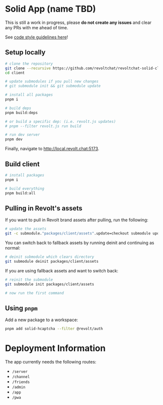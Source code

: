 # Solid App (name TBD)

This is still a work in progress, please **do not create any issues** and clear any PRs with me ahead of time.

See [code style guidelines here](./GUIDELINES.md)!

## Setup locally

```bash
# clone the repository
git clone --recursive https://github.com/revoltchat/revoltchat-solid-client-monorepo client
cd client

# update submodules if you pull new changes
# git submodule init && git submodule update

# install all packages
pnpm i

# build deps
pnpm build:deps

# or build a specific dep: (i.e. revolt.js updates)
# pnpm --filter revolt.js run build

# run dev server
pnpm dev
```

Finally, navigate to http://local.revolt.chat:5173.

## Build client

```bash
# install packages
pnpm i

# build everything
pnpm build:all
```

## Pulling in Revolt's assets

If you want to pull in Revolt brand assets after pulling, run the following:

```bash
# update the assets
git -c submodule."packages/client/assets".update=checkout submodule update packages/client/assets
```

You can switch back to fallback assets by running deinit and continuing as normal:

```bash
# deinit submodule which clears directory
git submodule deinit packages/client/assets
```

If you are using fallback assets and want to switch back:

```bash
# reinit the submodule
git submodule init packages/client/assets

# now run the first command
```

## Using `pnpm`

Add a new package to a workspace:

```bash
pnpm add solid-hcaptcha --filter @revolt/auth
```

# Deployment Information

The app currently needs the following routes:

- `/server`
- `/channel`
- `/friends`
- `/admin`
- `/app`
- `/pwa`
